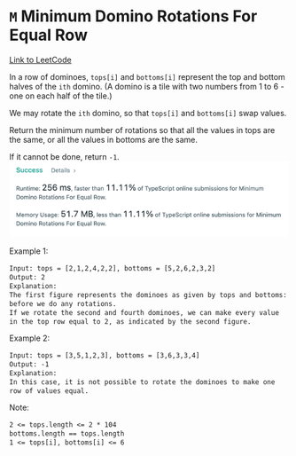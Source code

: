 # `M` Minimum Domino Rotations For Equal Row
[Link to LeetCode](https://leetcode.com/problems/unique-paths-iii/)

In a row of dominoes, `tops[i]` and `bottoms[i]` represent the top and bottom halves of the `ith` domino. (A domino is a tile with two numbers from 1 to 6 - one on each half of the tile.)

We may rotate the `ith` domino, so that `tops[i]` and `bottoms[i]` swap values.

Return the minimum number of rotations so that all the values in tops are the same, or all the values in bottoms are the same.

If it cannot be done, return `-1`.
![Success](success.png)

Example 1:
```
Input: tops = [2,1,2,4,2,2], bottoms = [5,2,6,2,3,2]
Output: 2
Explanation: 
The first figure represents the dominoes as given by tops and bottoms: before we do any rotations.
If we rotate the second and fourth dominoes, we can make every value in the top row equal to 2, as indicated by the second figure.
```
Example 2:
```
Input: tops = [3,5,1,2,3], bottoms = [3,6,3,3,4]
Output: -1
Explanation: 
In this case, it is not possible to rotate the dominoes to make one row of values equal.
```

Note:
```
2 <= tops.length <= 2 * 104
bottoms.length == tops.length
1 <= tops[i], bottoms[i] <= 6
```